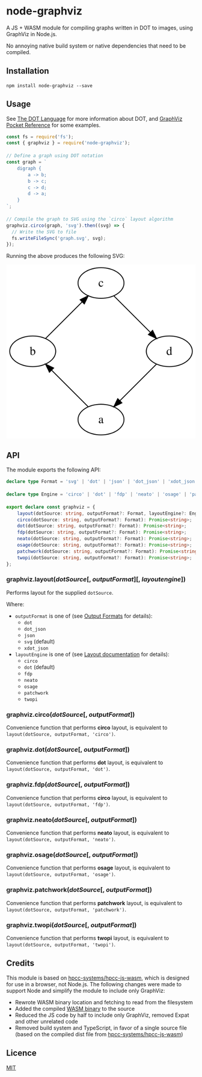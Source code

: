 # node-graphviz

A JS + WASM module for compiling graphs written in DOT to images, using GraphViz in Node.js.

No annoying native build system or native dependencies that need to be compiled.

## Installation

```
npm install node-graphviz --save
```

## Usage

See [The DOT Language](https://graphviz.gitlab.io/_pages/doc/info/lang.html) for more information about DOT, and [GraphViz Pocket Reference](https://graphs.grevian.org/example) for some examples.

```js
const fs = require('fs');
const { graphviz } = require('node-graphviz');

// Define a graph using DOT notation
const graph = `
    digraph {
        a -> b;
        b -> c;
        c -> d;
        d -> a;
    }
`;

// Compile the graph to SVG using the `circo` layout algorithm
graphviz.circo(graph, 'svg').then((svg) => {
  // Write the SVG to file
  fs.writeFileSync('graph.svg', svg);
});
```

Running the above produces the following SVG:

![SVG Image showing compiled graph](./tests/output.svg)

## API

The module exports the following API:

```ts
declare type Format = 'svg' | 'dot' | 'json' | 'dot_json' | 'xdot_json';

declare type Engine = 'circo' | 'dot' | 'fdp' | 'neato' | 'osage' | 'patchwork' | 'twopi';

export declare const graphviz = {
    layout(dotSource: string, outputFormat?: Format, layoutEngine?: Engine): Promise<string>;
    circo(dotSource: string, outputFormat?: Format): Promise<string>;
    dot(dotSource: string, outputFormat?: Format): Promise<string>;
    fdp(dotSource: string, outputFormat?: Format): Promise<string>;
    neato(dotSource: string, outputFormat?: Format): Promise<string>;
    osage(dotSource: string, outputFormat?: Format): Promise<string>;
    patchwork(dotSource: string, outputFormat?: Format): Promise<string>;
    twopi(dotSource: string, outputFormat?: Format): Promise<string>;
};
```

### graphviz.layout(_dotSource_[, _outputFormat_][, _layoutengine_])

Performs layout for the supplied `dotSource`.

Where:

- `outputFormat` is one of (see [Output Formats](https://graphviz.gitlab.io/_pages/doc/info/output.html) for details):
  - `dot`
  - `dot_json`
  - `json`
  - `svg` (default)
  - `xdot_json`
- `layoutEngine` is one of (see [Layout documentation](https://www.graphviz.org/documentation/) for details):
  - `circo`
  - `dot` (default)
  - `fdp`
  - `neato`
  - `osage`
  - `patchwork`
  - `twopi`

### graphviz.circo(_dotSource_[, _outputFormat_])

Convenience function that performs **circo** layout, is equivalent to `layout(dotSource, outputFormat, 'circo')`.

### graphviz.dot(_dotSource_[, _outputFormat_])

Convenience function that performs **dot** layout, is equivalent to `layout(dotSource, outputFormat, 'dot')`.

### graphviz.fdp(_dotSource_[, _outputFormat_])

Convenience function that performs **circo** layout, is equivalent to `layout(dotSource, outputFormat, 'fdp')`.

### graphviz.neato(_dotSource_[, _outputFormat_])

Convenience function that performs **neato** layout, is equivalent to `layout(dotSource, outputFormat, 'neato')`.

### graphviz.osage(_dotSource_[, _outputFormat_])

Convenience function that performs **osage** layout, is equivalent to `layout(dotSource, outputFormat, 'osage')`.

### graphviz.patchwork(_dotSource_[, _outputFormat_])

Convenience function that performs **patchwork** layout, is equivalent to `layout(dotSource, outputFormat, 'patchwork')`.

### graphviz.twopi(_dotSource_[, _outputFormat_])

Convenience function that performs **twopi** layout, is equivalent to `layout(dotSource, outputFormat, 'twopi')`.

## Credits

This module is based on [hpcc-systems/hpcc-js-wasm](https://github.com/hpcc-systems/hpcc-js-wasm), which is designed for use in a browser, not Node.js. The following changes were made to support Node and simplify the module to include only GraphViz:

- Rewrote WASM binary location and fetching to read from the filesystem
- Added the compiled [WASM binary](https://unpkg.com/browse/@hpcc-js/wasm@0.3.14/dist/) to the source
- Reduced the JS code by half to include only GraphViz, removed Expat and other unrelated code
- Removed build system and TypeScript, in favor of a single source file (based on the compiled dist file from [hpcc-systems/hpcc-js-wasm](https://github.com/hpcc-systems/hpcc-js-wasm))

## Licence

[MIT](LICENSE)
